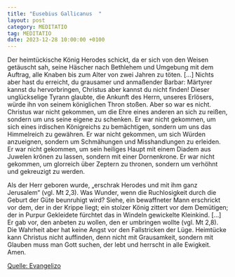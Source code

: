 ```yaml
---
title: "Eusebius Gallicanus  "
layout: post
category: MEDITATIO
tag: MEDITATIO
date: 2023-12-28 10:00:00 +0100
---
```

Der heimtückische König Herodes schickt, da er sich von den Weisen getäuscht sah, seine Häscher nach Bethlehem und Umgebung mit dem Auftrag, alle Knaben bis zum Alter von zwei Jahren zu töten. […] Nichts aber hast du erreicht, du grausamer und anmaßender Barbar: Märtyrer kannst du hervorbringen, Christus aber kannst du nicht finden! Dieser unglückselige Tyrann glaubte, die Ankunft des Herrn, unseres Erlösers, würde ihn von seinem königlichen Thron stoßen.<!--more--> Aber so war es nicht. Christus war nicht gekommen, um die Ehre eines anderen an sich zu reißen, sondern um uns seine eigene zu schenken. Er war nicht gekommen, um sich eines irdischen Königreichs zu bemächtigen, sondern um uns das Himmelreich zu gewähren. Er war nicht gekommen, um sich Würden anzueignen, sondern um Schmähungen und Misshandlungen zu erleiden. Er war nicht gekommen, um sein heiliges Haupt mit einem Diadem aus Juwelen krönen zu lassen, sondern mit einer Dornenkrone. Er war nicht gekommen, um glorreich über Zeptern zu thronen, sondern um verhöhnt und gekreuzigt zu werden.

Als der Herr geboren wurde, „erschrak Herodes und mit ihm ganz Jerusalem“ (vgl. Mt 2,3). Was Wunder, wenn die Ruchlosigkeit durch die Geburt der Güte beunruhigt wird? Siehe, ein bewaffneter Mann erschrickt vor dem, der in der Krippe liegt; ein stolzer König zittert vor dem Demütigen; der in Purpur Gekleidete fürchtet das in Windeln gewickelte Kleinkind. […] Er gab vor, den anbeten zu wollen, den er umbringen wollte (vgl. Mt 2,8). Die Wahrheit aber hat keine Angst vor den Fallstricken der Lüge. Heimtücke kann Christus nicht auffinden, denn nicht mit Grausamkeit, sondern mit Glauben muss man Gott suchen, der lebt und herrscht in alle Ewigkeit. Amen.


[Quelle: Evangelizo](https://evangeliumtagfuertag.org/DE/gospel)